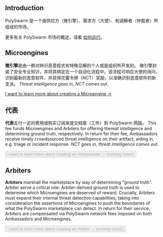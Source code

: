 ## Introduction

PolySwarm 是一个由供应方（微引擎）、需求方（大使）、和调解者（仲裁者）所组成的市场。

更多有关 PolySwarm 市场的概述，请看 [如何运行](https://polyswarm.io/how_it_works/)。

## Microengines

**微引擎**是由一群对辨识恶意程式有特殊见解的个人或是组织所开发的。 微引擎封装了安全专业知识，并将其绑定在一个自动化流程中，该流程可响应大使的询问，识别最新的恶意软件，并获得花蜜令牌（NCT）奖励，以准确识别恶意软件的新支派。 *Threat intelligence goes in, NCT comes out.*

[I want to learn more about creating a Microengine →](/concepts-participants-microengine/)

## 代表

**代表**支付一定的费用或购买订阅来提交档案（工件）到 PolySwarm 网路。 This fee funds Microengines and Arbiters for offering thereat intelligence and determining ground truth, respectively. In return for their fee, Ambassadors receive timely crowdsourced threat intelligence on their artifact, aiding in, e.g. triage or incident response. *NCT goes in, threat intelligence comes out.*

<button disabled>I want to learn more about creating an Ambassador → (coming soon!)</button>

## Arbiters

**Arbiters** marshall the marketplace by way of determining "ground truth". Arbiter serve a critical role: Arbiter-derived ground truth is used to determine which Microengines are deserved of reward. Crucially, Arbiters must expand their internal threat detection capabilities, taking into consideration the assertions of Microengines to push the boundaries of what the PolySwarm marketplace can detect. In return for their service, Arbiters are compensated via PolySwarm network fees imposed on both Ambassadors and Microengines.

<button disabled>I want to learn more about creating an Arbiter → (coming soon!)</button>
